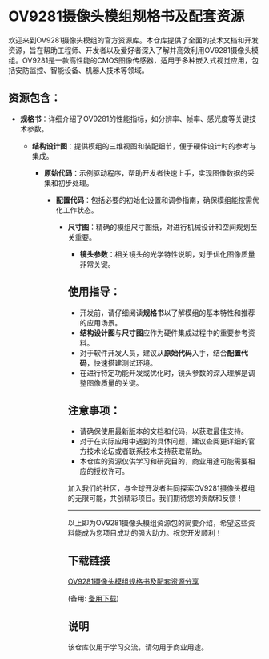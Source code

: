 # OV9281摄像头模组规格书及配套资源

欢迎来到OV9281摄像头模组的官方资源库。本仓库提供了全面的技术文档和开发资源，旨在帮助工程师、开发者以及爱好者深入了解并高效利用OV9281摄像头模组。OV9281是一款高性能的CMOS图像传感器，适用于多种嵌入式视觉应用，包括安防监控、智能设备、机器人技术等领域。

## 资源包含：

- **规格书**：详细介绍了OV9281的性能指标，如分辨率、帧率、感光度等关键技术参数。

  - **结构设计图**：提供模组的三维视图和装配细节，便于硬件设计时的参考与集成。

    - **原始代码**：示例驱动程序，帮助开发者快速上手，实现图像数据的采集和初步处理。

      - **配置代码**：包括必要的初始化设置和调参指南，确保模组能按需优化工作状态。

        - **尺寸图**：精确的模组尺寸图纸，对进行机械设计和空间规划至关重要。

          - **镜头参数**：相关镜头的光学特性说明，对于优化图像质量非常关键。

          ## 使用指导：

          - 开发前，请仔细阅读**规格书**以了解模组的基本特性和推荐的应用场景。
          - **结构设计图**与**尺寸图**应作为硬件集成过程中的重要参考资料。
          - 对于软件开发人员，建议从**原始代码**入手，结合**配置代码**，快速搭建测试环境。
          - 在进行特定功能开发或优化时，镜头参数的深入理解是调整图像质量的关键。

          ## 注意事项：

          - 请确保使用最新版本的文档和代码，以获取最佳支持。
          - 对于在实际应用中遇到的具体问题，建议查阅更详细的官方技术论坛或者联系技术支持获取帮助。
          - 本仓库的资源仅供学习和研究目的，商业用途可能需要相应的授权许可。

          加入我们的社区，与全球开发者共同探索OV9281摄像头模组的无限可能，共创精彩项目。我们期待您的贡献和反馈！

          ---

          以上即为OV9281摄像头模组资源包的简要介绍，希望这些资料能成为您项目成功的强大助力。祝您开发顺利！

          ## 下载链接
          [OV9281摄像头模组规格书及配套资源分享](https://pan.quark.cn/s/6185dab8ae4f) 

          (备用: [备用下载](https://pan.baidu.com/s/1RKivpOVn-Qr4AlovRrkd4w?pwd=5sgl))

          ## 说明

          该仓库仅用于学习交流，请勿用于商业用途。
